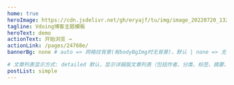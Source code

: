 ```yaml
---
home: true
heroImage: https://cdn.jsdelivr.net/gh/eryajf/tu/img/image_20220720_132208.png
tagline: Vdoing博客主题模板
heroText: demo
actionText: 开始浏览 →
actionLink: /pages/24768e/
bannerBg: none # auto => 网格纹背景(有bodyBgImg时无背景)，默认 | none => 无 | '大图地址' | background: 自定义背景样式       提示：如发现文本颜色不适应你的背景时可以到palette.styl修改$bannerTextColor变量

# 文章列表显示方式: detailed 默认，显示详细版文章列表（包括作者、分类、标签、摘要、分页等）| simple => 显示简约版文章列表（仅标题和日期）| none 不显示文章列表
postList: simple
---
```

